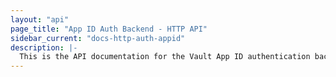 ```yaml
---
layout: "api"
page_title: "App ID Auth Backend - HTTP API"
sidebar_current: "docs-http-auth-appid"
description: |-
  This is the API documentation for the Vault App ID authentication backend.
---
```

